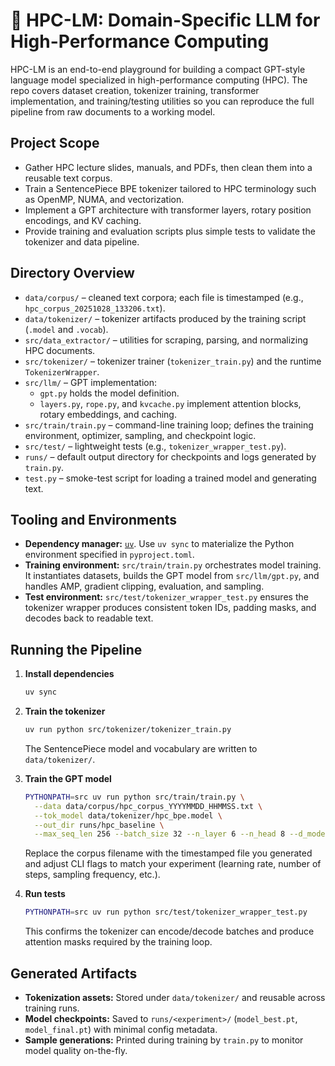 # 🧠 HPC-LM: Domain-Specific LLM for High-Performance Computing

HPC-LM is an end-to-end playground for building a compact GPT-style language model specialized in high-performance computing (HPC). The repo covers dataset creation, tokenizer training, transformer implementation, and training/testing utilities so you can reproduce the full pipeline from raw documents to a working model.

## Project Scope
- Gather HPC lecture slides, manuals, and PDFs, then clean them into a reusable text corpus.
- Train a SentencePiece BPE tokenizer tailored to HPC terminology such as OpenMP, NUMA, and vectorization.
- Implement a GPT architecture with transformer layers, rotary position encodings, and KV caching.
- Provide training and evaluation scripts plus simple tests to validate the tokenizer and data pipeline.

## Directory Overview
- `data/corpus/` – cleaned text corpora; each file is timestamped (e.g., `hpc_corpus_20251028_133206.txt`).
- `data/tokenizer/` – tokenizer artifacts produced by the training script (`.model` and `.vocab`).
- `src/data_extractor/` – utilities for scraping, parsing, and normalizing HPC documents.
- `src/tokenizer/` – tokenizer trainer (`tokenizer_train.py`) and the runtime `TokenizerWrapper`.
- `src/llm/` – GPT implementation:
  - `gpt.py` holds the model definition.
  - `layers.py`, `rope.py`, and `kvcache.py` implement attention blocks, rotary embeddings, and caching.
- `src/train/train.py` – command-line training loop; defines the training environment, optimizer, sampling, and checkpoint logic.
- `src/test/` – lightweight tests (e.g., `tokenizer_wrapper_test.py`).
- `runs/` – default output directory for checkpoints and logs generated by `train.py`.
- `test.py` – smoke-test script for loading a trained model and generating text.

## Tooling and Environments
- **Dependency manager:** [`uv`](https://github.com/astral-sh/uv). Use `uv sync` to materialize the Python environment specified in `pyproject.toml`.
- **Training environment:** `src/train/train.py` orchestrates model training. It instantiates datasets, builds the GPT model from `src/llm/gpt.py`, and handles AMP, gradient clipping, evaluation, and sampling.
- **Test environment:** `src/test/tokenizer_wrapper_test.py` ensures the tokenizer wrapper produces consistent token IDs, padding masks, and decodes back to readable text.

## Running the Pipeline
1. **Install dependencies**
   ```bash
   uv sync
   ```

2. **Train the tokenizer**
   ```bash
   uv run python src/tokenizer/tokenizer_train.py
   ```
   The SentencePiece model and vocabulary are written to `data/tokenizer/`.

3. **Train the GPT model**
   ```bash
   PYTHONPATH=src uv run python src/train/train.py \
     --data data/corpus/hpc_corpus_YYYYMMDD_HHMMSS.txt \
     --tok_model data/tokenizer/hpc_bpe.model \
     --out_dir runs/hpc_baseline \
     --max_seq_len 256 --batch_size 32 --n_layer 6 --n_head 8 --d_model 512
   ```
   Replace the corpus filename with the timestamped file you generated and adjust CLI flags to match your experiment (learning rate, number of steps, sampling frequency, etc.).

4. **Run tests**
   ```bash
   PYTHONPATH=src uv run python src/test/tokenizer_wrapper_test.py
   ```
   This confirms the tokenizer can encode/decode batches and produce attention masks required by the training loop.

## Generated Artifacts
- **Tokenization assets:** Stored under `data/tokenizer/` and reusable across training runs.
- **Model checkpoints:** Saved to `runs/<experiment>/` (`model_best.pt`, `model_final.pt`) with minimal config metadata.
- **Sample generations:** Printed during training by `train.py` to monitor model quality on-the-fly.
